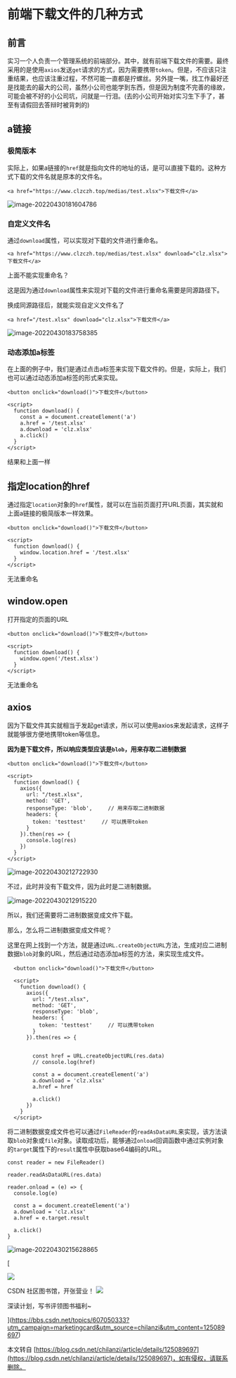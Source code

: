 [](https://blog.csdn.net/chilanzi/article/details/125089697)前端下载文件的几种方式
=======================================================================

[](https://blog.csdn.net/chilanzi/article/details/125089697)前言
--------------------------------------------------------------

实习一个人负责一个管理系统的前端部分。其中，就有前端下载文件的需要。最终采用的是使用`axios`发送`get`请求的方式，因为需要携带`token`。但是，不应该只注重结果，也应该注重过程，不然可能一直都是拧螺丝。另外提一嘴，找工作最好还是找能去的最大的公司，虽然小公司也能学到东西，但是因为制度不完善的缘故，可能会被不好的小公司坑，问就是一行泪。(去的小公司开始对实习生下手了，甚至有请假回去答辩时被背刺的)

[](https://blog.csdn.net/chilanzi/article/details/125089697)a链接
---------------------------------------------------------------

### [](https://blog.csdn.net/chilanzi/article/details/125089697)极简版本

实际上，如果a链接的`href`就是指向文件的地址的话，是可以直接下载的。这种方式下载的文件名就是原本的文件名。

```
<a href="https://www.clzczh.top/medias/test.xlsx">下载文件</a>

```

![image-20220430181604786](https://img-blog.csdnimg.cn/img_convert/d16b9da8c33c1df2f1a5afe3f780d3f0.png)

### [](https://blog.csdn.net/chilanzi/article/details/125089697)自定义文件名

通过`download`属性，可以实现对下载的文件进行重命名。

```
<a href="https://www.clzczh.top/medias/test.xlsx" download="clz.xlsx">下载文件</a>

```

上面不能实现重命名？

这是因为通过`download`属性来实现对下载的文件进行重命名需要是同源路径下。

换成同源路径后，就能实现自定义文件名了

```
<a href="/test.xlsx" download="clz.xlsx">下载文件</a>

```

![image-20220430183758385](https://img-blog.csdnimg.cn/img_convert/d6403172e16f60b672e0fc52cdeda14b.png)

### [](https://blog.csdn.net/chilanzi/article/details/125089697)动态添加a标签

在上面的例子中，我们是通过点击a标签来实现下载文件的。但是，实际上，我们也可以通过动态添加a标签的形式来实现。

```
<button onclick="download()">下载文件</button>
​
<script>
  function download() {
    const a = document.createElement('a')
    a.href = '/test.xlsx'
    a.download = 'clz.xlsx'
    a.click()
  }
</script>

```

结果和上面一样

[](https://blog.csdn.net/chilanzi/article/details/125089697)指定location的href
---------------------------------------------------------------------------

通过指定`location`对象的`href`属性，就可以在当前页面打开URL页面，其实就和上面a链接的极简版本一样效果。

```
<button onclick="download()">下载文件</button>
​
<script>
  function download() {
    window.location.href = '/test.xlsx'
  }
</script>

```

无法重命名

[](https://blog.csdn.net/chilanzi/article/details/125089697)window.open
-----------------------------------------------------------------------

打开指定的页面的URL

```
<button onclick="download()">下载文件</button>
​
<script>
  function download() {
    window.open('/test.xlsx')
  }
</script>

```

无法重命名

[](https://blog.csdn.net/chilanzi/article/details/125089697)axios
-----------------------------------------------------------------

因为下载文件其实就相当于发起get请求，所以可以使用axios来发起请求，这样子就能够很方便地携带token等信息。

**因为是下载文件，所以响应类型应该是`blob`，用来存取二进制数据**

```
<button onclick="download()">下载文件</button>
​
<script>
  function download() {
    axios({
      url: "/test.xlsx",
      method: 'GET',
      responseType: 'blob',     // 用来存取二进制数据
      headers: {
        token: 'testtest'     // 可以携带token
      }
    }).then(res => {
      console.log(res)
    })
  }
</script>

```

![image-20220430212722930](https://img-blog.csdnimg.cn/img_convert/5808a9a11d64ad2b8724824d391a9198.png)

不过，此时并没有下载文件，因为此时是二进制数据。

![image-20220430212915220](https://img-blog.csdnimg.cn/img_convert/d604d0dbb937fb2902d8f39189a4f977.png)

所以，我们还需要将二进制数据变成文件下载。

那么，怎么将二进制数据变成文件呢？

这里在网上找到一个方法，就是通过`URL.createObjectURL`方法，生成对应二进制数据`blob`对象的URL，然后通过动态添加a标签的方法，来实现生成文件。

```
  <button onclick="download()">下载文件</button>
​
  <script>
    function download() {
      axios({
        url: "/test.xlsx",
        method: 'GET',
        responseType: 'blob',
        headers: {
          token: 'testtest'     // 可以携带token
        }
      }).then(res => {
​
​
        const href = URL.createObjectURL(res.data)
        // console.log(href)
​
        const a = document.createElement('a')
        a.download = 'clz.xlsx'
        a.href = href
​
        a.click()
      })
    }
  </script>

```

将二进制数据变成文件也可以通过`FileReader`的`readAsDataURL`来实现，该方法读取`blob`对象或`file`对象。读取成功后，能够通过`onload`回调函数中通过实例对象的`target`属性下的`result`属性中获取base64编码的URL。

```
const reader = new FileReader()
​
reader.readAsDataURL(res.data)
​
reader.onload = (e) => {
  console.log(e)
​
  const a = document.createElement('a')
  a.download = 'clz.xlsx'
  a.href = e.target.result
​
  a.click()
}

```

![image-20220430215628865](https://img-blog.csdnimg.cn/img_convert/6c730bd5b3bddd5f594beb128cba97bc.png)

 

[

![](https://img-blog.csdnimg.cn/4c5c812e28a74010936406302517bec7.png)

CSDN 社区图书馆，开张营业！ ![](https://csdnimg.cn/release/blogv2/dist/components/img/iconArrowLeftWhite.png)

深读计划，写书评领图书福利~



](https://bbs.csdn.net/topics/607050333?utm_campaign=marketingcard&utm_source=chilanzi&utm_content=125089697)

  

本文转自 [https://blog.csdn.net/chilanzi/article/details/125089697](https://blog.csdn.net/chilanzi/article/details/125089697)，如有侵权，请联系删除。